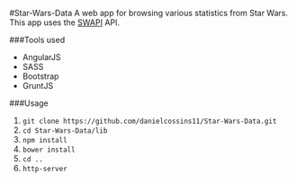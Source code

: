 #Star-Wars-Data
A web app for browsing various statistics from Star Wars. This app uses the <a href="https://swapi.co/">SWAPI</a> API.

###Tools used
* AngularJS
* SASS
* Bootstrap
* GruntJS

###Usage
1. ```git clone https://github.com/danielcossins11/Star-Wars-Data.git```
2. ```cd Star-Wars-Data/lib```
3. ```npm install```
4. ```bower install```
5. ```cd ..```
6. ```http-server```